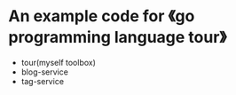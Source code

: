 # An example code for 《go programming language tour》
- tour(myself toolbox)
- blog-service
- tag-service